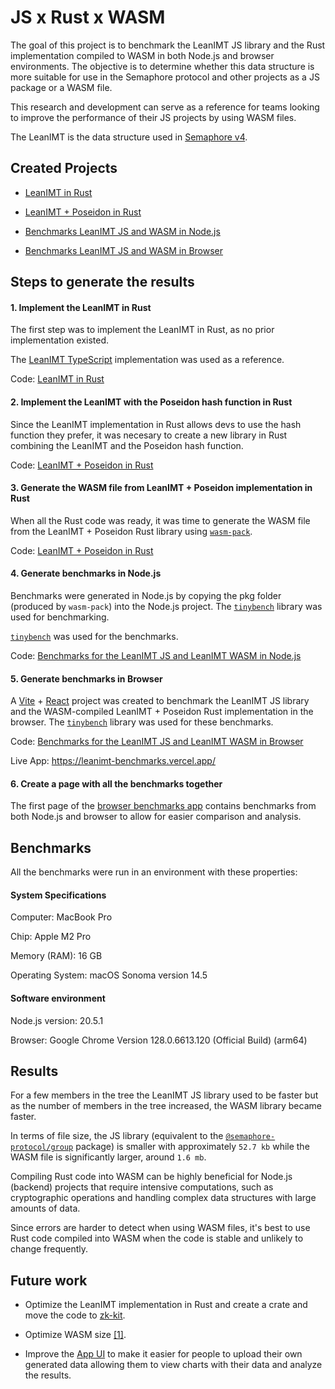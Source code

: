 # JS x Rust x WASM

The goal of this project is to benchmark the LeanIMT JS library and the Rust implementation compiled to WASM in both Node.js and browser environments. The objective is to determine whether this data structure is more suitable for use in the Semaphore protocol and other projects as a JS package or a WASM file. 

This research and development can serve as a reference for teams looking to improve the performance of their JS projects by using WASM files.

The LeanIMT is the data structure used in [Semaphore v4](https://docs.semaphore.pse.dev/).

## Created Projects

- [LeanIMT in Rust](./leanimt-rs)

- [LeanIMT + Poseidon in Rust](./leanimt-poseidon-rs)

- [Benchmarks LeanIMT JS and WASM in Node.js](./leanimt-node-benchmarks)

- [Benchmarks LeanIMT JS and WASM in Browser](./leanimt-browser-benchmarks/)

## Steps to generate the results

#### 1. Implement the LeanIMT in Rust

The first step was to implement the LeanIMT in Rust, as no prior implementation existed.

The [LeanIMT TypeScript](https://github.com/privacy-scaling-explorations/zk-kit/tree/main/packages/lean-imt) implementation was used as a reference.

Code: [LeanIMT in Rust](./leanimt-rs)

#### 2. Implement the LeanIMT with the Poseidon hash function in Rust

Since the LeanIMT implementation in Rust allows devs to use the hash function they prefer, it was necesary to create a new library in Rust combining the LeanIMT and the Poseidon hash function.

Code: [LeanIMT + Poseidon in Rust](./leanimt-poseidon-rs)

#### 3. Generate the WASM file from LeanIMT + Poseidon implementation in Rust

When all the Rust code was ready, it was time to generate the WASM file from the LeanIMT + Poseidon Rust library using [`wasm-pack`](https://rustwasm.github.io/docs/wasm-pack/introduction.html).

Code: [LeanIMT + Poseidon in Rust](./leanimt-poseidon-rs)

#### 4. Generate benchmarks in Node.js

Benchmarks were generated in Node.js by copying the pkg folder (produced by `wasm-pack`) into the Node.js project. The [`tinybench`](https://github.com/tinylibs/tinybench) library was used for benchmarking.

[`tinybench`](https://github.com/tinylibs/tinybench) was used for the benchmarks.

Code: [Benchmarks for the LeanIMT JS and LeanIMT WASM in Node.js](./leanimt-node-benchmarks)

#### 5. Generate benchmarks in Browser

A [Vite](https://vitejs.dev/) + [React](https://react.dev/) project was created to benchmark the LeanIMT JS library and the WASM-compiled LeanIMT + Poseidon Rust implementation in the browser. The [`tinybench`](https://github.com/tinylibs/tinybench) library was used for these benchmarks.

Code: [Benchmarks for the LeanIMT JS and LeanIMT WASM in Browser](./leanimt-browser-benchmarks/)

Live App: https://leanimt-benchmarks.vercel.app/

#### 6. Create a page with all the benchmarks together

The first page of the [browser benchmarks app](https://leanimt-benchmarks.vercel.app/) contains benchmarks from both Node.js and browser to allow for easier comparison and analysis.

## Benchmarks

All the benchmarks were run in an environment with these properties:

#### System Specifications

Computer: MacBook Pro

Chip: Apple M2 Pro

Memory (RAM): 16 GB

Operating System: macOS Sonoma version 14.5

#### Software environment

Node.js version: 20.5.1

Browser: Google Chrome Version 128.0.6613.120 (Official Build) (arm64)

## Results

For a few members in the tree the LeanIMT JS library used to be faster but as the number of members in the tree increased, the WASM library became faster.

In terms of file size, the JS library (equivalent to the [`@semaphore-protocol/group`](https://www.npmjs.com/package/@semaphore-protocol/group) package) is smaller with approximately `52.7 kb` while the WASM file is significantly larger, around `1.6 mb`. 

Compiling Rust code into WASM can be highly beneficial for Node.js (backend) projects that require intensive computations, such as cryptographic operations and handling complex data structures with large amounts of data.

Since errors are harder to detect when using WASM files, it's best to use Rust code compiled into WASM when the code is stable and unlikely to change frequently.

## Future work

- Optimize the LeanIMT implementation in Rust and create a crate and move the code to [zk-kit](https://github.com/privacy-scaling-explorations/zk-kit.rust).

- Optimize WASM size [[1]](https://rustwasm.github.io/docs/book/game-of-life/hello-world.html#wasm-game-of-lifesrclibrs). 

- Improve the [App UI](https://leanimt-benchmarks.vercel.app/) to make it easier for people to upload their own generated data allowing them to view charts with their data and analyze the results.

